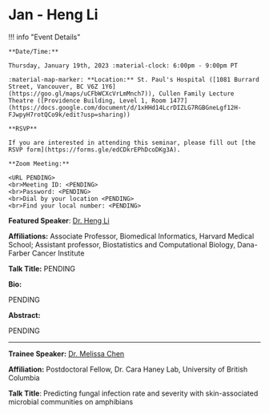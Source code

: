 # Jan - Heng Li

!!! info "Event Details"

    **Date/Time:**

    Thursday, January 19th, 2023 :material-clock: 6:00pm - 9:00pm PT

    :material-map-marker: **Location:** St. Paul's Hospital ([1081 Burrard Street, Vancouver, BC V6Z 1Y6](https://goo.gl/maps/uCFbWCXcVrLmMnch7)), Cullen Family Lecture Theatre ([Providence Building, Level 1, Room 1477](https://docs.google.com/document/d/1xHHd14LcrDIZLG7RGBGneLgf12H-FJwpyH7rotQCo9k/edit?usp=sharing))

    **RSVP**
    
    If you are interested in attending this seminar, please fill out [the RSVP form](https://forms.gle/edCDkrEPhDcoDKg3A).

    **Zoom Meeting:**

    <URL PENDING>
    <br>Meeting ID: <PENDING>
    <br>Password: <PENDING>
    <br>Dial by your location <PENDING>
    <br>Find your local number: <PENDING>

**Featured Speaker**: [Dr. Heng Li](https://www.dfhcc.harvard.edu/insider/member-detail/member/heng-li-phd/)

**Affiliations:** Associate Professor, Biomedical Informatics, Harvard Medical School; Assistant professor, Biostatistics and Computational Biology, Dana-Farber Cancer Institute

**Talk Title:** PENDING

**Bio:**

PENDING

**Abstract:**

PENDING

---

**Trainee Speaker:** [Dr. Melissa Chen](https://haneylab.com/lab-members/)

**Affiliation:** Postdoctoral Fellow, Dr. Cara Haney Lab, University of British Columbia

**Talk Title**: Predicting fungal infection rate and severity with skin-associated microbial communities on amphibians
